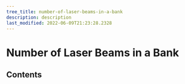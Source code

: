 ```yaml
---
tree_title: number-of-laser-beams-in-a-bank
description: description
last_modified: 2022-06-09T21:23:28.2328
---
```


# Number of Laser Beams in a Bank

## Contents
